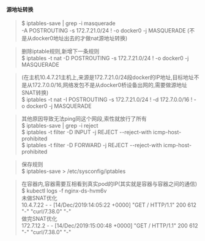 #### 源地址转换
> $ iptables-save | grep -i masquerade  
>-A POSTROUTING -s 172.7.21.0/24 ! -o docker0 -j MASQUERADE  (不是从docker0地址出去的才做nat源地址转换)

> 删除iptable规则,新增下一条规则  
> $ iptables -t nat -D POSTROUTING -s 172.7.21.0/24 ! -o docker0 -j MASQUERADE  

> (在主机10.4.7.21主机上,来源是172.7.21.0/24段docker的IP地址,目标地址不是从172.7.0.0/16,网络发包不是从docker0桥设备出网的,需要做源地址SNAT转换)  
> $ iptables -t nat -I POSTROUTING -s 172.7.21.0/24 ! -d 172.7.0.0/16 ! -o docker0 -j MASQUERADE  

> 其他原因导致无法ping同这个网段,索性就放行了所有  
> $ iptables-save | grep -i reject  
> $ iptables -t filter -D INPUT -j REJECT --reject-with icmp-host-prohibited  
> $ iptables -t filter -D FORWARD -j REJECT --reject-with icmp-host-prohibited


> 保存规则  
> $ iptables-save > /etc/sysconfig/iptables

> 在容器内,容器需要互相看到真实pod的IP(其实就是容器与容器之间的通信)  
> $ kubectl logs -f nginx-ds-hvm6v  
未做SNAT优化  
10.4.7.22 - - [14/Dec/2019:14:05:22 +0000] "GET / HTTP/1.1" 200 612 "-" "curl/7.38.0" "-"  
做完SNAT优化  
172.7.12.2 - - [14/Dec/2019:15:00:48 +0000] "GET / HTTP/1.1" 200 612 "-" "curl/7.38.0" "-"
